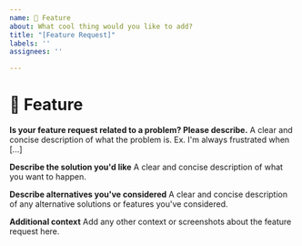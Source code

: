```yaml
---
name: 🌈 Feature
about: What cool thing would you like to add?
title: "[Feature Request]"
labels: ''
assignees: ''

---
```


# 🌈 Feature

**Is your feature request related to a problem? Please describe.**
A clear and concise description of what the problem is. Ex. I'm always frustrated when [...]

**Describe the solution you'd like**
A clear and concise description of what you want to happen.

**Describe alternatives you've considered**
A clear and concise description of any alternative solutions or features you've considered.

**Additional context**
Add any other context or screenshots about the feature request here.
